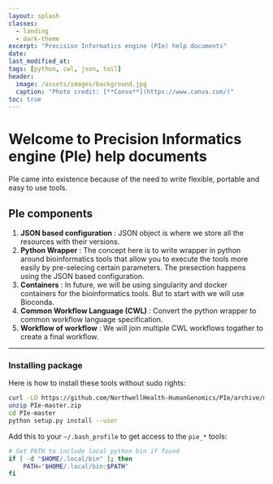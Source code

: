 ```yaml
---
layout: splash
classes:
  - landing
  - dark-theme
excerpt: "Precision Informatics engine (PIe) help documents"
date:
last_modified_at:
tags: [python, cwl, json, toil]
header:
  image: /assets/images/background.jpg
  caption: "Photo credit: [**Canva**](https://www.canva.com/)"
toc: true
---
```

# Welcome to Precision Informatics engine (PIe) help documents

PIe came into existence because of the need to write flexible, portable and easy to use tools.

## PIe components

1. **JSON based configuration** : JSON object is where we store all the resources with their versions.
2. **Python Wrapper** : The concept here is to write wrapper in python around bioinformatics tools that allow you to execute the tools more easily by pre-selecing certain parameters. The presection happens using the JSON based configuration.
3. **Containers** : In future, we will be using singularity and docker containers for the bioinformatics tools. But to start with we will use Bioconda.
4. **Common Workflow Language (CWL)** : Convert the python wrapper to common workflow language specification.
5. **Workflow of workflow** : We will join multiple CWL workflows togather to create a final workflow.

- - - -

### Installing package

Here is how to install these tools without sudo rights:

```bash
curl -LO https://github.com/NorthwellHealth-HumanGenomics/PIe/archive/master.zip
unzip PIe-master.zip
cd PIe-master
python setup.py install --user
```

Add this to your `~/.bash_profile` to get access to the `pie_*` tools:

```bash
# Set PATH to include local python bin if found
if [ -d "$HOME/.local/bin" ]; then
    PATH="$HOME/.local/bin:$PATH"
fi
```